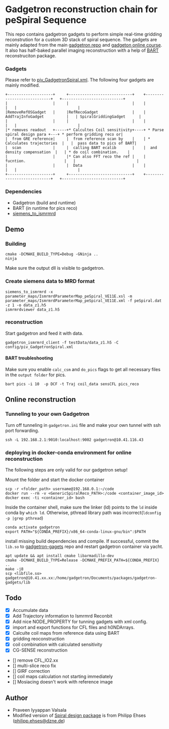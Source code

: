 # Gadgetron reconstruction chain for peSpiral Sequence
This repo contains gadgetron gadgets to perform simple real-time gridding reconstrution for a custom 3D stack of spiral sequence. The gadgets are mainly adapted from the main [gadgetron repo](https://github.com/gadgetron/gadgetron.git) and [gadgeton online course](https://github.com/gadgetron/GadgetronOnlineClass/tree/master/Courses/Day4/Lecture1). It also has half-baked parallel imaging reconstruction with a help of [BART](https://github.com/mrirecon/bart.git) reconstruciton package.

### Gadgets
Please refer to [piv_GadgetronSpiral.xml](config/piv_GadgetronSpiral.xml). The following four gadgets are mainly modified.
```
+--------------------+     +----------------------------+    +----------------------------+   +---------------------------+
|                    |     |                            |    |                            |   |                           |
|RemoveRefOSGadget   |     |RefRecoGadget               |    | AddTrajInfoGadget          |   | SpiralGriddingGadget      |
|                    |     |                            |    |                            |   |                           |
|* removes readout   +-----+* Calcultes Coil sensitivity+----+ * Parse spiral design para +---+ * perform gridding reco or|
|  from GRE reference|     |  from reference scan by    |    | * Calculates trajectories  |   |  pass data to pics of BART|
|  scan              |     |  calling BART ecalib       |    |  and density compensation  |   | * do coil combination.    |
|                    |     |* Can also FFT reco the ref |    |  fucntion.                 |   |                           |
|                    |     |  Data                      |    |                            |   |                           |
+--------------------+     +----------------------------+    +----------------------------+   +---------------------------+

```
### Dependencies
- Gadgetron (build and runtime)
- BART (in runtime for pics reco)
- [siemens_to_ismrmrd](https://github.com/ismrmrd/siemens_to_ismrmrd.git)

## Demo 

### Building
```
cmake -DCMAKE_BUILD_TYPE=Debug -GNinja ..
ninja
```
Make sure the output dll is visible to gadgetron. 

### Create siemens data to MRD format
```
siemens_to_ismrmrd -x parameter_maps/IsmrmrdParameterMap_peSpiral_VE11E.xsl -m parameter_maps/IsmrmrdParameterMap_peSpiral_VE11E.xml -f peSpiral.dat -z 1 -o data_z1.h5
ismrmrdviewer data_z1.h5 
```
### reconstruction
Start gadgetron and feed it with data.
```
gadgetron_ismrmrd_client -f testData/data_z1.h5 -C config/piv_GadgetronSpiral.xml 
```

#### BART troubleshooting
Make sure you enable `calc_csm` and `do_pics` flags to get all necessary files in the `output folder` for pics.
```
bart pics -i 10  -p DCF -t Traj coil_data sensCFL pics_reco

```

## Online reconstruction

### Tunneling to your own Gadgetron
Turn off tunneling in `gadgetron.ini` file and make your own tunnel with ssh port forwarding. 
```
ssh -L 192.168.2.1:9010:localhost:9002 gadgetron@10.41.116.43
```

### deploying in docker-conda environment for online reconstruction
The following steps are only valid for our gadgetron setup!

Mount the folder and start the docker container
```
scp -r <folder_path> username@192.168.0.1:~/code
docker run --rm -v <GenericSpiralReco_PATH>:/code <container_image_id>
docker exec -ti <container_id> bash
```
Inside the container shell, make sure the linker (ld) points to the `ld` inside conda by `which ld`. Otherwise, pthread library path was incorrect(`ldconfig -p |grep pthread`)
```
conda activate gadgetron
export PATH="${CONDA_PREFIX}/x86_64-conda-linux-gnu/bin":$PATH
```
install missing build dependencies and compile. If successful, commit the `lib.so` to [gadgetron-gagets]() repo and restart gadgetron container via yacht.
```
apt update && apt install cmake libarmadillo-dev
cmake -DCMAKE_BUILD_TYPE=Release -DCMAKE_PREFIX_PATH=${CONDA_PREFIX} ..
make -j8
scp <libfile.so> gadgetron@10.41.xx.xx:/home/gadgetron/Documents/packages/gadgetron-gadgets/lib
```

## Todo  
- [x]  Accumulate data
- [x]  Add Trajectory information to Ismrmrd Reconbit
- [x]  Add nice NODE_PROPERTY for tunning gadgets with xml config.
- [x]  import and export functions for CFL files and h0NDArrays.
- [x]  Calculte coil maps from reference data using BART
- [x]  gridding reoconstruction
- [x]  coil combination with calculated sensitivity
- [x]  CG-SENSE reconstruction
- []  remove CFL_IO2.xx 
- []  multi-slice reco fix
- []  GIRF correction
- []  coil maps calculation not starting immediately
- []  Mosiacing doesn't work with reference image

## Author
* Praveen Iyyappan Valsala
* Modified version of [Spiral design package](https://github.com/mrphysics-bonn/spiraltraj.git) is from Philipp Ehses (philipp.ehses@dzne.de)
